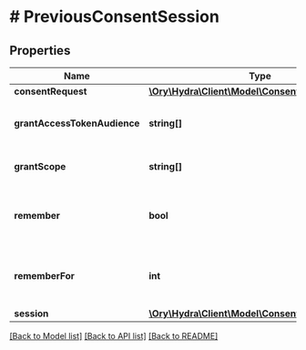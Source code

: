 # # PreviousConsentSession

## Properties

Name | Type | Description | Notes
------------ | ------------- | ------------- | -------------
**consentRequest** | [**\Ory\Hydra\Client\Model\ConsentRequest**](ConsentRequest.md) |  | [optional] 
**grantAccessTokenAudience** | **string[]** | GrantedAudience sets the audience the user authorized the client to use. Should be a subset of &#x60;requested_access_token_audience&#x60;. | [optional] 
**grantScope** | **string[]** | GrantScope sets the scope the user authorized the client to use. Should be a subset of &#x60;requested_scope&#x60; | [optional] 
**remember** | **bool** | Remember, if set to true, tells ORY Hydra to remember this consent authorization and reuse it if the same client asks the same user for the same, or a subset of, scope. | [optional] 
**rememberFor** | **int** | RememberFor sets how long the consent authorization should be remembered for in seconds. If set to &#x60;0&#x60;, the authorization will be remembered indefinitely. | [optional] 
**session** | [**\Ory\Hydra\Client\Model\ConsentRequestSession**](ConsentRequestSession.md) |  | [optional] 

[[Back to Model list]](../../README.md#documentation-for-models) [[Back to API list]](../../README.md#documentation-for-api-endpoints) [[Back to README]](../../README.md)


